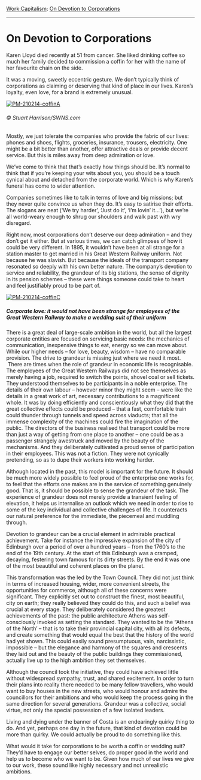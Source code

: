 [Work:](https://www.theschooloflife.com/thebookoflife/category/work/)[Capitalism](https://www.theschooloflife.com/thebookoflife/category/work/capitalism/): [On Devotion to Corporations](https://www.theschooloflife.com/thebookoflife/on-devotion-to-corporations/)

* * *

# On Devotion to Corporations

Karen Lloyd died recently at 51 from cancer. She liked drinking coffee so much her family decided to commission a coffin for her with the name of her favourite chain on the side.

It was a moving, sweetly eccentric gesture. We don’t typically think of corporations as claiming or deserving that kind of place in our lives. Karen’s loyalty, even love, for a brand is extremely unusual.

[![PM-210214-coffinA](https://www.theschooloflife.com/thebookoflife/wp-content/uploads/2015/03/PM-210214-coffinA.jpg)](http://www.thebookoflife.org/wp-content/uploads/2015/03/PM-210214-coffinA.jpg)

###### © Stuart Harrison/SWNS.com

Mostly, we just tolerate the companies who provide the fabric of our lives: phones and shoes, flights, groceries, insurance, trousers, electricity. One might be a bit better than another, offer attractive deals or provide decent service. But this is miles away from deep admiration or love.

We’ve come to think that that’s exactly how things should be. It’s normal to think that if you’re keeping your wits about you, you should be a touch cynical about and detached from the corporate world. Which is why Karen’s funeral has come to wider attention.

Companies sometimes like to talk in terms of love and big missions; but they never quite convince us when they do. It’s easy to satirise their efforts. The slogans are neat (‘We try harder’, ‘Just do it’, ‘I’m lovin’ it…’), but we’re all world-weary enough to shrug our shoulders and walk past with wry disregard.

Right now, most corporations don’t deserve our deep admiration – and they don’t get it either. But at various times, we can catch glimpses of how it could be very different. In 1895, it wouldn’t have been at all strange for a station master to get married in his Great Western Railway uniform. Not because he was slavish. But because the ideals of the transport company resonated so deeply with his own better nature. The company’s devotion to service and reliability, the grandeur of its big stations, the sense of dignity in its pension schemes – these were things someone could take to heart and feel justifiably proud to be part of.

[![PM-210214-coffinC](https://www.theschooloflife.com/thebookoflife/wp-content/uploads/2015/03/PM-210214-coffinC.jpg)](http://www.thebookoflife.org/wp-content/uploads/2015/03/PM-210214-coffinC.jpg)

##### Corporate love: it would not have been strange for employees of the Great Western Railway to make a wedding suit of their uniform

There is a great deal of large-scale ambition in the world, but all the largest corporate entities are focused on servicing basic needs: the mechanics of communication, inexpensive things to eat, energy so we can move about. While our higher needs – for love, beauty, wisdom – have no comparable provision. The drive to grandeur is missing just where we need it most. &nbsp;There are times when the role of grandeur in economic life is recognisable. The employees of the Great Western Railways did not see themselves as merely having a job, required to switch the points, shovel coal or sell tickets. They understood themselves to be participants in a noble enterprise. The details of their own labour – however minor they might seem – were like the details in a great work of art, necessary contributions to a magnificent whole. It was by doing efficiently and conscientiously what they did that the great collective effects could be produced – that a fast, comfortable train could thunder through tunnels and speed across viaducts; that all the immense complexity of the machines could fire the imagination of the public. The directors of the business realised that transport could be more than just a way of getting from one place to another – one could be as a passenger strangely awestruck and moved by the beauty of the mechanisms. And they deliberately cultivated a proud sense of participation in their employees. This was not a fiction. They were not cynically pretending, so as to dupe their workers into working harder.

Although located in the past, this model is important for the future. It should be much more widely possible to feel proud of the enterprise one works for, to feel that the efforts one makes are in the service of something genuinely good. That is, it should be possible to sense the grandeur of the task. The experience of grandeur does not merely provide a transient feeling of elevation, it helps us internalise an outlook which we need in order to rise to some of the key individual and collective challenges of life. It counteracts our natural preference for the immediate, the piecemeal and muddling through.

Devotion to grandeur can be a crucial element in admirable practical achievement. Take for instance the impressive expansion of the city of Edinburgh over a period of over a hundred years – from the 1760’s to the end of the 19th century. At the start of this Edinburgh was a cramped, decaying, festering town famous for its dirty streets. By the end it was one of the most beautiful and coherent places on the planet.

This transformation was the led by the Town Council. They did not just think in terms of increased housing, wider, more convenient streets, the opportunities for commerce, although all of these concerns were significant. They explicitly set out to construct the finest, most beautiful, city on earth; they really believed they could do this, and such a belief was crucial at every stage. They deliberately considered the greatest achievements of the past: the public architecture Athens was self-consciously invoked as setting the standard. They wanted to be the “Athens of the North’ – that is to take their provincial capital city, with all its defects, and create something that would equal the best that the history of the world had yet shown. This could easily sound presumptuous, vain, narcissistic, impossible – but the elegance and harmony of the squares and crescents they laid out and the beauty of the public buildings they commissioned, actually live up to the high ambition they set themselves.

Although the council took the initiative, they could have achieved little without widespread sympathy, trust, and shared excitement. In order to turn their plans into reality there needed to be many fellow travellers, who would want to buy houses in the new streets, who would honour and admire the councillors for their ambitions and who would keep the process going in the same direction for several generations. Grandeur was a collective, social virtue, not only the special possession of a few isolated leaders.

Living and dying under the banner of Costa is an endearingly quirky thing to do. And yet, perhaps one day in the future, that kind of devotion could be more than quirky. We could actually be proud to do something like this.

What would it take for corporations to be worth a coffin or wedding suit? They’d have to engage our better selves, do proper good in the world and help us to become who we want to be. Given how much of our lives we give to our work, these sound like highly necessary and not unrealistic ambitions.
